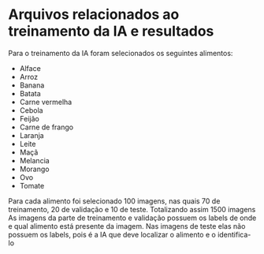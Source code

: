 # Arquivos relacionados ao treinamento da IA e resultados 


Para o treinamento da IA foram selecionados os seguintes alimentos:
 * Alface
 * Arroz
 * Banana
 * Batata
 * Carne vermelha
 * Cebola
 * Feijão
 * Carne de frango
 * Laranja
 * Leite
 * Maçã
 * Melancia
 * Morango
 * Ovo
 * Tomate

Para cada alimento foi selecionado 100 imagens, nas quais 70 de treinamento, 20 de validação e 10 de teste. Totalizando assim 1500 imagens
As imagens da parte de treinamento e validação possuem os labels de onde e qual alimento está presente da imagem. Nas imagens de teste elas não possuem os labels, pois é a IA que deve localizar o alimento e o identifica-lo
